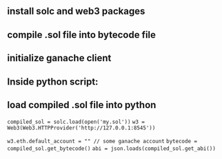 ## install solc and web3 packages
## compile .sol file into bytecode file
## initialize ganache client

## Inside python script:
## load compiled .sol file into python
```compiled_sol = solc.load(open('my.sol'))```
```w3 = Web3(Web3.HTTPProvider('http://127.0.0.1:8545'))```

```w3.eth.default_account = "" // some ganache account```
```bytecode = compiled_sol.get_bytecode()```
```abi = json.loads(compiled_sol.get_abi())```
